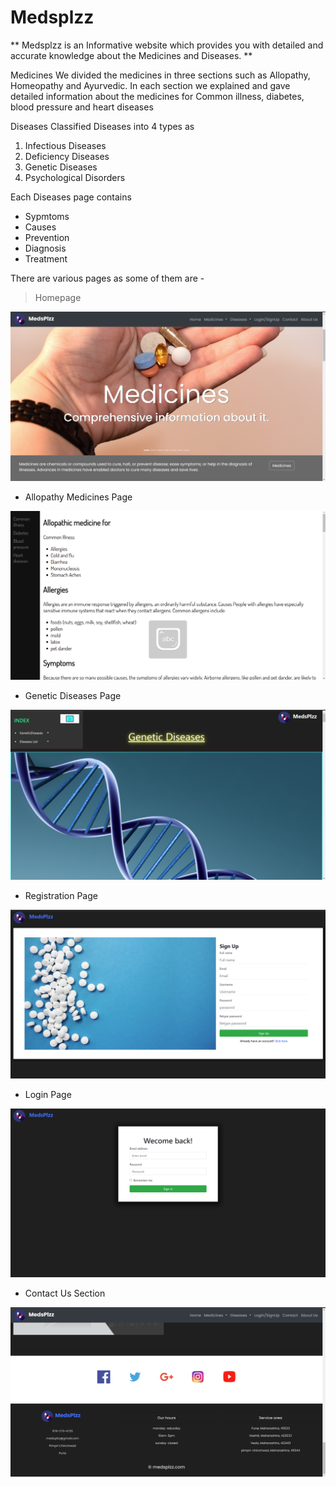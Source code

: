 # Medsplzz
** Medsplzz is an Informative website which provides you with detailed and accurate knowledge about the Medicines and Diseases. **

Medicines
We divided the medicines in three sections such as Allopathy, Homeopathy
and Ayurvedic.
In each section we explained and gave detailed information about the
medicines for Common illness, diabetes, blood pressure and heart diseases

Diseases
Classified Diseases into 4 types as
1) Infectious Diseases
2) Deficiency Diseases
3) Genetic Diseases
4) Psychological Disorders

Each Diseases page contains
- Sypmtoms
- Causes
- Prevention
- Diagnosis
- Treatment

There are various pages as some of them are - 

>Homepage

![This is an image](/screenshots/homepage.png)

- Allopathy Medicines Page


![This is an image](/screenshots/allopathy.png)


- Genetic Diseases Page

![This is an image](/screenshots/genetic-diseases.png)


- Registration Page

![This is an image](/screenshots/registration.png)


- Login Page 

![This is an image](/screenshots/login.png)


- Contact Us Section

![This is an image](/screenshots/contact.png)





